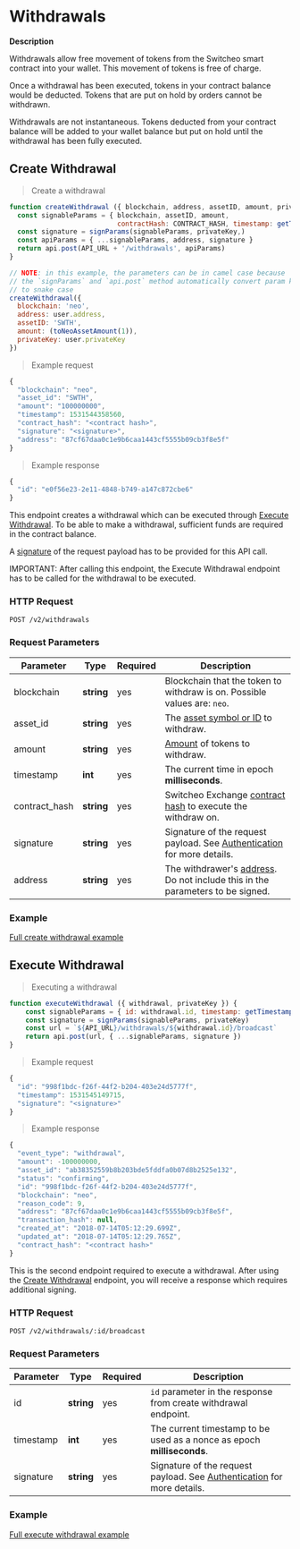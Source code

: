 # Withdrawals

**Description**

Withdrawals allow free movement of tokens from the Switcheo smart contract into your wallet.
This movement of tokens is free of charge.

Once a withdrawal has been executed, tokens in your contract balance would be deducted.
Tokens that are put on hold by orders cannot be withdrawn.

Withdrawals are not instantaneous.
Tokens deducted from your contract balance will be added to your wallet balance but put on hold until
the withdrawal has been fully executed.

## Create Withdrawal

> Create a withdrawal

```js
function createWithdrawal ({ blockchain, address, assetID, amount, privateKey }) {
  const signableParams = { blockchain, assetID, amount,
                           contractHash: CONTRACT_HASH, timestamp: getTimestamp() }
  const signature = signParams(signableParams, privateKey,)
  const apiParams = { ...signableParams, address, signature }
  return api.post(API_URL + '/withdrawals', apiParams)
}

// NOTE: in this example, the parameters can be in camel case because
// the `signParams` and `api.post` method automatically convert param keys
// to snake case
createWithdrawal({
  blockchain: 'neo',
  address: user.address,
  assetID: 'SWTH',
  amount: (toNeoAssetAmount(1)),
  privateKey: user.privateKey
})
```

> Example request

```js
{
  "blockchain": "neo",
  "asset_id": "SWTH",
  "amount": "100000000",
  "timestamp": 1531544358560,
  "contract_hash": "<contract hash>",
  "signature": "<signature>",
  "address": "87cf67daa0c1e9b6caa1443cf5555b09cb3f8e5f"
}
```

> Example response

```js
{
  "id": "e0f56e23-2e11-4848-b749-a147c872cbe6"
}
```

This endpoint creates a withdrawal which can be executed through [Execute Withdrawal](#execute-withdrawal).
To be able to make a withdrawal, sufficient funds are required in the contract balance.

A [signature](#authentication) of the request payload has to be provided for this API call.

<aside class="notice">
  IMPORTANT: After calling this endpoint, the Execute Withdrawal endpoint has to be called for the withdrawal to be executed.
</aside>

### HTTP Request

`POST /v2/withdrawals`

### Request Parameters

 Parameter         | Type       | Required | Description
------------------ | ---------- | -------- | ------------
 blockchain        | **string** | yes       | Blockchain that the token to withdraw is on. Possible values are: `neo`.
 asset_id          | **string** | yes       | The [asset symbol or ID](#supported-assets) to withdraw.
 amount            | **string** | yes       | [Amount](#amounts) of tokens to withdraw.
 timestamp         | **int**    | yes       | The current time in epoch **milliseconds**.
 contract_hash     | **string** | yes       | Switcheo Exchange [contract hash](#contracts) to execute the withdraw on.
 signature         | **string** | yes       | Signature of the request payload. See [Authentication](#authentication) for more details.
 address           | **string** | yes       | The withdrawer's [address](#address). Do not include this in the parameters to be signed.

### Example

[Full create withdrawal example](https://github.com/ConjurTech/switcheo-api-examples/blob/master/src/examples/withdrawals/createWithdrawalExample.js)

## Execute Withdrawal

> Executing a withdrawal

```js
function executeWithdrawal ({ withdrawal, privateKey }) {
    const signableParams = { id: withdrawal.id, timestamp: getTimestamp() }
    const signature = signParams(signableParams, privateKey)
    const url = `${API_URL}/withdrawals/${withdrawal.id}/broadcast`
    return api.post(url, { ...signableParams, signature })
}
```

> Example request

```js
{
  "id": "998f1bdc-f26f-44f2-b204-403e24d5777f",
  "timestamp": 1531545149715,
  "signature": "<signature>"
}
```

> Example response

```js
{
  "event_type": "withdrawal",
  "amount": -100000000,
  "asset_id": "ab38352559b8b203bde5fddfa0b07d8b2525e132",
  "status": "confirming",
  "id": "998f1bdc-f26f-44f2-b204-403e24d5777f",
  "blockchain": "neo",
  "reason_code": 9,
  "address": "87cf67daa0c1e9b6caa1443cf5555b09cb3f8e5f",
  "transaction_hash": null,
  "created_at": "2018-07-14T05:12:29.699Z",
  "updated_at": "2018-07-14T05:12:29.765Z",
  "contract_hash": "<contract hash>"
}
```

This is the second endpoint required to execute a withdrawal.
After using the [Create Withdrawal](#create-withdrawal) endpoint,
you will receive a response which requires additional signing.

### HTTP Request

`POST /v2/withdrawals/:id/broadcast`

### Request Parameters

 Parameter  | Type       | Required | Description
 ---------- | ---------- | -------- | -----------
 id         | **string** | yes       | `id` parameter in the response from create withdrawal endpoint.
 timestamp  | **int**    | yes       | The current timestamp to be used as a nonce as epoch **milliseconds**.
 signature  | **string** | yes       | Signature of the request payload. See [Authentication](#authentication) for more details.

### Example

[Full execute withdrawal example](https://github.com/ConjurTech/switcheo-api-examples/blob/master/src/examples/withdrawals/executeWithdrawalExample.js)

